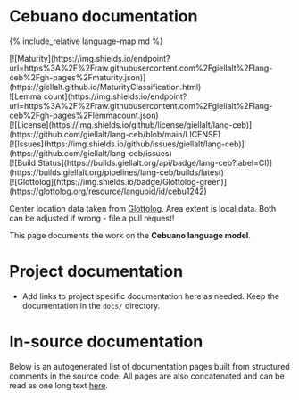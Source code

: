 # Cebuano documentation

<div class="twocolumn map" markdown="1">

{% include_relative language-map.md %}

<div class="badges" markdown="1">
[![Maturity](https://img.shields.io/endpoint?url=https%3A%2F%2Fraw.githubusercontent.com%2Fgiellalt%2Flang-ceb%2Fgh-pages%2Fmaturity.json)](https://giellalt.github.io/MaturityClassification.html) <br/>
![Lemma count](https://img.shields.io/endpoint?url=https%3A%2F%2Fraw.githubusercontent.com%2Fgiellalt%2Flang-ceb%2Fgh-pages%2Flemmacount.json) <br/>
[![License](https://img.shields.io/github/license/giellalt/lang-ceb)](https://github.com/giellalt/lang-ceb/blob/main/LICENSE) <br/>
[![Issues](https://img.shields.io/github/issues/giellalt/lang-ceb)](https://github.com/giellalt/lang-ceb/issues) <br/>
[![Build Status](https://builds.giellalt.org/api/badge/lang-ceb?label=CI)](https://builds.giellalt.org/pipelines/lang-ceb/builds/latest) <br/>
[![Glottolog](https://img.shields.io/badge/Glottolog-green)](https://glottolog.org/resource/languoid/id/cebu1242)
</div>

Center location data taken from [Glottolog](https://glottolog.org/). Area extent is local data. Both can be adjusted if wrong - file a pull request!

</div>

This page documents the work on the **Cebuano language model**. 

# Project documentation

* Add links to project specific documentation here as needed. Keep the documentation in the `docs/` directory.

# In-source documentation

Below is an autogenerated list of documentation pages built from structured comments in the source code. All pages are also concatenated and can be read as one long text [here](ceb.md).
